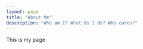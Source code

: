 ```yaml
---
layout: page
title: "About Me"
description: "Who am I? What do I do? Who cares?"
---
```

This is my page

